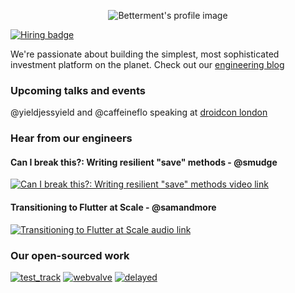 <p align="center">
  <img src="https://avatars.githubusercontent.com/u/871554?s=200&v=4" alt="Betterment's profile image"/>
</p>

[![Hiring badge](https://img.shields.io/badge/We're-hiring-green.svg)](https://www.betterment.com/careers/)

We're passionate about building the simplest, most sophisticated investment platform on the planet. Check out our [engineering blog](https://www.betterment.com/category/engineering/)

### Upcoming talks and events

@yieldjessyield and @caffeineflo speaking at [droidcon london](https://www.london.droidcon.com/program/is-flutter-the-coke-zero-of-the-mobile-world%3F)

### Hear from our engineers

#### Can I break this?: Writing resilient "save" methods - @smudge
[![Can I break this?: Writing resilient "save" methods video link](https://img.youtube.com/vi/TuhS13rBoVY/0.jpg)](https://www.youtube.com/watch?v=TuhS13rBoVY)

#### Transitioning to Flutter at Scale - @samandmore
[![Transitioning to Flutter at Scale audio link](https://venturi-group.com/content/uploads/2020/11/Venturis-Voice-Web-Template-New-28.png)](https://soundcloud.com/user-910706127/transitioning-to-flutter-at-scale)

### Our open-sourced work

[![test_track](https://github-readme-stats.vercel.app/api/pin/?username=Betterment&repo=test_track)](https://github.com/Betterment/test_track)
[![webvalve](https://github-readme-stats.vercel.app/api/pin/?username=Betterment&repo=webvalve)](https://github.com/Betterment/webvalve)
[![delayed](https://github-readme-stats.vercel.app/api/pin/?username=Betterment&repo=delayed)](https://github.com/Betterment/delayed)